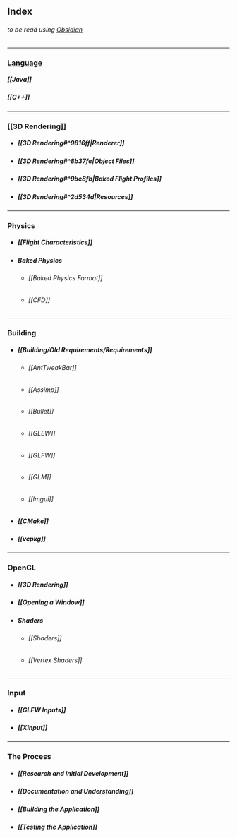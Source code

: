 ## Index
###### to be read using [Obsidian](https://obsidian.md/)
---
### [Language](/Language/README)
##### [[Java]]
##### [[C++]]

---
### [[3D Rendering]]
- ##### [[3D Rendering#^9816ff|Renderer]]
- ##### [[3D Rendering#^8b37fe|Object Files]]
- ##### [[3D Rendering#^9bc8fb|Baked Flight Profiles]]
- ##### [[3D Rendering#^2d534d|Resources]]

---
### Physics
- ##### [[Flight Characteristics]]
- ##### Baked Physics
	- ###### [[Baked Physics Format]]
	- ###### [[CFD]]

---
### Building
- ##### [[Building/Old Requirements/Requirements]]
	- ###### [[AntTweakBar]]
	- ###### [[Assimp]]
	- ###### [[Bullet]]
	- ###### [[GLEW]]
	- ###### [[GLFW]]
	- ###### [[GLM]]
	- ###### [[Imgui]]
- ##### [[CMake]]
- ##### [[vcpkg]]

---
### OpenGL
- ##### [[3D Rendering]]
- ##### [[Opening a Window]]
- ##### Shaders
	- ###### [[Shaders]]
	- ###### [[Vertex Shaders]]

---
### Input
- ##### [[GLFW Inputs]]
- ##### [[XInput]]

---
### The Process
- ##### [[Research and Initial Development]]
- ##### [[Documentation and Understanding]]
- ##### [[Building the Application]]
- ##### [[Testing the Application]]